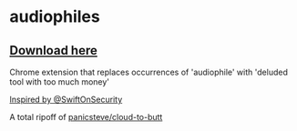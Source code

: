 audiophiles
=============
## [Download here](https://chrome.google.com/webstore/detail/audiophiles/ljfffioapjpopnnofkmcmleobcdjejlf?hl=en)

Chrome extension that replaces occurrences of 'audiophile' with 'deluded tool with too much money'

[Inspired by @SwiftOnSecurity](https://twitter.com/SwiftOnSecurity/status/580170412736282624)

A total ripoff of [panicsteve/cloud-to-butt](https://github.com/panicsteve/cloud-to-butt)